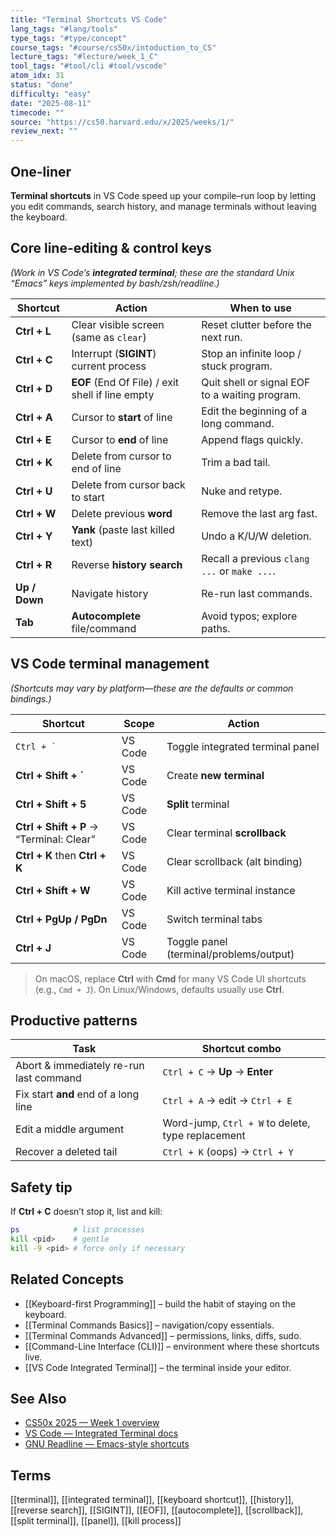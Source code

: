 ```yaml
---
title: "Terminal Shortcuts VS Code"  
lang_tags: "#lang/tools"
type_tags: "#type/concept"
course_tags: "#course/cs50x/intoduction_to_CS"
lecture_tags: "#lecture/week_1_C"
tool_tags: "#tool/cli #tool/vscode"
atom_idx: 31
status: "done"
difficulty: "easy"
date: "2025-08-11"
timecode: ""
source: "https://cs50.harvard.edu/x/2025/weeks/1/"
review_next: ""
---
```


## **One-liner**

**Terminal shortcuts** in VS Code speed up your compile–run loop by letting you edit commands, search history, and manage terminals without leaving the keyboard.

## Core line-editing & control keys
*(Work in VS Code’s **integrated terminal**; these are the standard Unix “Emacs” keys implemented by bash/zsh/readline.)*

| Shortcut | Action | When to use |
|----------|--------|-------------|
| **Ctrl + L** | Clear visible screen (same as `clear`) | Reset clutter before the next run. |
| **Ctrl + C** | Interrupt (**SIGINT**) current process | Stop an infinite loop / stuck program. |
| **Ctrl + D** | **EOF** (End Of File) / exit shell if line empty | Quit shell or signal EOF to a waiting program. |
| **Ctrl + A** | Cursor to **start** of line | Edit the beginning of a long command. |
| **Ctrl + E** | Cursor to **end** of line | Append flags quickly. |
| **Ctrl + K** | Delete from cursor to end of line | Trim a bad tail. |
| **Ctrl + U** | Delete from cursor back to start | Nuke and retype. |
| **Ctrl + W** | Delete previous **word** | Remove the last arg fast. |
| **Ctrl + Y** | **Yank** (paste last killed text) | Undo a K/U/W deletion. |
| **Ctrl + R** | Reverse **history search** | Recall a previous `clang ...` or `make ...`. |
| **Up / Down** | Navigate history | Re-run last commands. |
| **Tab** | **Autocomplete** file/command | Avoid typos; explore paths. |

## VS Code terminal management
*(Shortcuts may vary by platform—these are the defaults or common bindings.)*

| Shortcut | Scope | Action |
|----------|------|--------|
| `` Ctrl + ` `` | VS Code | Toggle integrated terminal panel |
| **Ctrl + Shift + `** | VS Code | Create **new terminal** |
| **Ctrl + Shift + 5** | VS Code | **Split** terminal |
| **Ctrl + Shift + P** → “Terminal: Clear” | VS Code | Clear terminal **scrollback** |
| **Ctrl + K** then **Ctrl + K** | VS Code | Clear scrollback (alt binding) |
| **Ctrl + Shift + W** | VS Code | Kill active terminal instance |
| **Ctrl + PgUp / PgDn** | VS Code | Switch terminal tabs |
| **Ctrl + J** | VS Code | Toggle panel (terminal/problems/output) |

> On macOS, replace **Ctrl** with **Cmd** for many VS Code UI shortcuts (e.g., `Cmd + J`). On Linux/Windows, defaults usually use **Ctrl**.

## Productive patterns

| Task | Shortcut combo |
|------|----------------|
| Abort & immediately re-run last command | `Ctrl + C` → **Up** → **Enter** |
| Fix start **and** end of a long line | `Ctrl + A` → edit → `Ctrl + E` |
| Edit a middle argument | Word-jump, `Ctrl + W` to delete, type replacement |
| Recover a deleted tail | `Ctrl + K` (oops) → `Ctrl + Y` |

## Safety tip

If **Ctrl + C** doesn’t stop it, list and kill:

```bash
ps            # list processes
kill <pid>    # gentle
kill -9 <pid> # force only if necessary
```

## Related Concepts

- [[Keyboard-first Programming]] – build the habit of staying on the keyboard.  
- [[Terminal Commands Basics]] – navigation/copy essentials.  
- [[Terminal Commands Advanced]] – permissions, links, diffs, sudo.  
- [[Command-Line Interface (CLI)]] – environment where these shortcuts live.  
- [[VS Code Integrated Terminal]] – the terminal inside your editor.

## See Also

- [CS50x 2025 — Week 1 overview](https://cs50.harvard.edu/x/2025/weeks/1/)  
- [VS Code — Integrated Terminal docs](https://code.visualstudio.com/docs/terminal/basics)  
- [GNU Readline — Emacs-style shortcuts](https://tiswww.case.edu/php/chet/readline/rltop.html)

## Terms

[[terminal]], [[integrated terminal]], [[keyboard shortcut]], [[history]], [[reverse search]], [[SIGINT]], [[EOF]], [[autocomplete]], [[scrollback]], [[split terminal]], [[panel]], [[kill process]]
